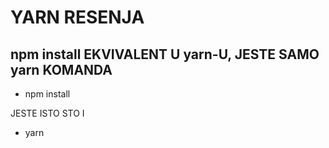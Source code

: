 # YARN RESENJA

## npm install EKVIVALENT U yarn-U, JESTE SAMO yarn KOMANDA

- npm install

JESTE ISTO STO I

- yarn